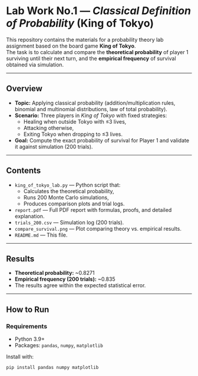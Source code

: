 # Lab Work No.1 — *Classical Definition of Probability* (King of Tokyo)

This repository contains the materials for a probability theory lab assignment based on the board game **King of Tokyo**.  
The task is to calculate and compare the **theoretical probability** of player 1 surviving until their next turn, and the **empirical frequency** of survival obtained via simulation.

---

## Overview

- **Topic:** Applying classical probability (addition/multiplication rules, binomial and multinomial distributions, law of total probability).  
- **Scenario:** Three players in *King of Tokyo* with fixed strategies:
  - Healing when outside Tokyo with ≤3 lives,
  - Attacking otherwise,
  - Exiting Tokyo when dropping to ≤3 lives.  
- **Goal:** Compute the exact probability of survival for Player 1 and validate it against simulation (200 trials).

---

## Contents

- `king_of_tokyo_lab.py` — Python script that:
  - Calculates the theoretical probability,
  - Runs 200 Monte Carlo simulations,
  - Produces comparison plots and trial logs.
- `report.pdf` — Full PDF report with formulas, proofs, and detailed explanation.  
- `trials_200.csv` — Simulation log (200 trials).  
- `compare_survival.png` — Plot comparing theory vs. empirical results.  
- `README.md` — This file.

---

## Results

- **Theoretical probability:** ~0.8271  
- **Empirical frequency (200 trials):** ~0.835  
- The results agree within the expected statistical error.

---

## How to Run

### Requirements
- Python 3.9+  
- Packages: `pandas`, `numpy`, `matplotlib`

Install with:
```bash
pip install pandas numpy matplotlib
